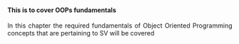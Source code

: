 #### This is to cover OOPs fundamentals 

<p align="justify">In this chapter the required fundamentals of Object Oriented Programming concepts that are pertaining to SV will be covered</p> 
